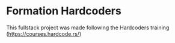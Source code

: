 # Formation Hardcoders
This fullstack project was made following the Hardcoders training (https://courses.hardcode.rs/)
